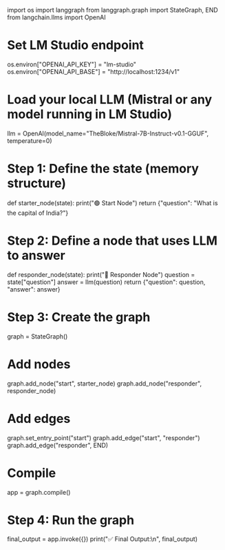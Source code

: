 import os
import langgraph
from langgraph.graph import StateGraph, END
from langchain.llms import OpenAI

# Set LM Studio endpoint
os.environ["OPENAI_API_KEY"] = "lm-studio"
os.environ["OPENAI_API_BASE"] = "http://localhost:1234/v1"

# Load your local LLM (Mistral or any model running in LM Studio)
llm = OpenAI(model_name="TheBloke/Mistral-7B-Instruct-v0.1-GGUF", temperature=0)

# Step 1: Define the state (memory structure)
def starter_node(state):
    print("🟢 Start Node")
    return {"question": "What is the capital of India?"}

# Step 2: Define a node that uses LLM to answer
def responder_node(state):
    print("🤖 Responder Node")
    question = state["question"]
    answer = llm(question)
    return {"question": question, "answer": answer}

# Step 3: Create the graph
graph = StateGraph()

# Add nodes
graph.add_node("start", starter_node)
graph.add_node("responder", responder_node)

# Add edges
graph.set_entry_point("start")
graph.add_edge("start", "responder")
graph.add_edge("responder", END)

# Compile
app = graph.compile()

# Step 4: Run the graph
final_output = app.invoke({})
print("✅ Final Output:\n", final_output)

